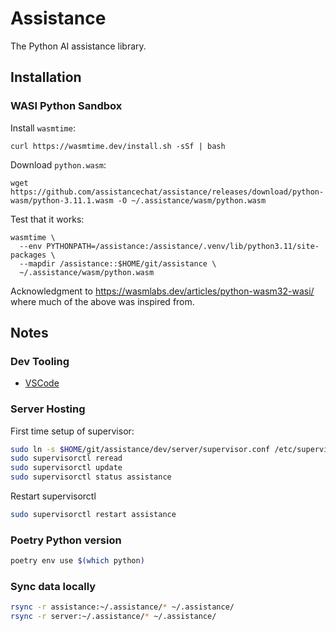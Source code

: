 # Assistance

The Python AI assistance library.

## Installation

### WASI Python Sandbox

Install `wasmtime`:

```
curl https://wasmtime.dev/install.sh -sSf | bash
```

Download `python.wasm`:

```
wget https://github.com/assistancechat/assistance/releases/download/python-wasm/python-3.11.1.wasm -O ~/.assistance/wasm/python.wasm
```

Test that it works:

```
wasmtime \
  --env PYTHONPATH=/assistance:/assistance/.venv/lib/python3.11/site-packages \
  --mapdir /assistance::$HOME/git/assistance \
  ~/.assistance/wasm/python.wasm
```

Acknowledgment to https://wasmlabs.dev/articles/python-wasm32-wasi/ where much
of the above was inspired from.

## Notes

### Dev Tooling

- [VSCode](https://code.visualstudio.com/)

### Server Hosting

First time setup of supervisor:

```bash
sudo ln -s $HOME/git/assistance/dev/server/supervisor.conf /etc/supervisor/conf.d/assistance.conf
sudo supervisorctl reread
sudo supervisorctl update
sudo supervisorctl status assistance
```

Restart supervisorctl

```bash
sudo supervisorctl restart assistance
```

### Poetry Python version

```bash
poetry env use $(which python)
```

### Sync data locally

```bash
rsync -r assistance:~/.assistance/* ~/.assistance/
rsync -r server:~/.assistance/* ~/.assistance/
```
